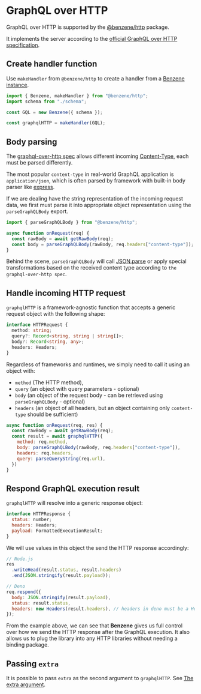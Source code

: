 # GraphQL over HTTP

GraphQL over HTTP is supported by the [@benzene/http](https://www.npmjs.com/package/@benzene/http) package.

It implements the server according to the [official GraphQL over HTTP specification](https://github.com/graphql/graphql-over-http).

## Create handler function

Use `makeHandler` from `@benzene/http` to create a handler from a [Benzene instance](/reference/benzene).

```js
import { Benzene, makeHandler } from "@benzene/http";
import schema from "./schema";

const GQL = new Benzene({ schema });

const graphqlHTTP = makeHandler(GQL);
```

## Body parsing

The [graphql-over-http spec](https://github.com/graphql/graphql-over-http) allows different incoming [Content-Type](https://developer.mozilla.org/en-US/docs/Web/HTTP/Headers/Content-Type), each must be parsed differently.

The most popular `content-type` in real-world GraphQL application is `application/json`, which is often parsed by framework with built-in body parser like [express](https://expressjs.com/en/4x/api.html#express.json).

If we are dealing have the string representation of the incoming request data, we first must parse it into appropriate object representation using the `parseGraphQLBody` export.

```js
import { parseGraphQLBody } from "@benzene/http";

async function onRequest(req) {
  const rawBody = await getRawBody(req);
  const body = parseGraphQLBody(rawBody, req.headers["content-type"]);
}
```

Behind the scene, `parseGraphQLBody` will call [JSON.parse](https://developer.mozilla.org/en-US/docs/Web/JavaScript/Reference/Global_Objects/JSON/parse) or apply special transformations based on the received content type according to `the graphql-over-http spec`.

## Handle incoming HTTP request

`graphqlHTTP` is a framework-agnostic function that accepts a generic request object with the following shape:

```ts
interface HTTPRequest {
  method: string;
  query?: Record<string, string | string[]>;
  body?: Record<string, any>;
  headers: Headers;
}
```

Regardless of frameworks and runtimes, we simply need to call it using an object with:

- `method` (The HTTP method),
- `query` (an object with query parameters - optional)
- `body` (an object of the request body - can be retrieved using `parseGraphQLBody` - optional)
- `headers` (an object of all headers, but an object containing only `content-type` should be sufficient)

```js
async function onRequest(req, res) {
  const rawBody = await getRawBody(req);
  const result = await graphqlHTTP({
    method: req.method,
    body: parseGraphQLBody(rawBody, req.headers["content-type"]),
    headers: req.headers,
    query: parseQueryString(req.url),
  })
}
```

## Respond GraphQL execution result

`graphqlHTTP` will resolve into a generic response object:

```js
interface HTTPResponse {
  status: number;
  headers: Headers;
  payload: FormattedExecutionResult;
}
```

We will use values in this object the send the HTTP response accordingly:

```js
// Node.js
res
  .writeHead(result.status, result.headers)
  .end(JSON.stringify(result.payload));

// Deno
req.respond({
  body: JSON.stringify(result.payload),
  status: result.status,
  headers: new Headers(result.headers), // headers in deno must be a Header instance
});
```

From the example above, we can see that **Benzene** gives us full control over how we send the HTTP response after the GraphQL execution. It also allows us to plug the library into any HTTP libraries without needing a binding package.

## Passing `extra`

It is possible to pass `extra` as the second argument to `graphqlHTTP`. See [The extra argument](/reference/handler#the-extra-argument).
